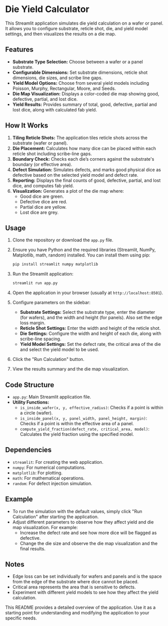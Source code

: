 # Die Yield Calculator

This Streamlit application simulates die yield calculation on a wafer or panel. It allows you to configure substrate, reticle shot, die, and yield model settings, and then visualizes the results on a die map.

## Features

-   **Substrate Type Selection:** Choose between a wafer or a panel substrate.
-   **Configurable Dimensions:** Set substrate dimensions, reticle shot dimensions, die sizes, and scribe line gaps.
-   **Yield Model Options:** Choose from several yield models including Poisson, Murphy, Rectangular, Moore, and Seeds.
-   **Die Map Visualization:** Displays a color-coded die map showing good, defective, partial, and lost dice.
-   **Yield Results:** Provides summary of total, good, defective, partial and lost dice, along with calculated fab yield.

## How It Works

1.  **Tiling Reticle Shots:** The application tiles reticle shots across the substrate (wafer or panel).
2.  **Die Placement:** Calculates how many dice can be placed within each reticle shot including scribe-line gaps.
3.  **Boundary Check:** Checks each die’s corners against the substrate's boundary (or effective area).
4.  **Defect Simulation:** Simulates defects, and marks good physical dice as defective based on the selected yield model and defect rate.
5.  **Reporting:** Displays the final counts of good, defective, partial, and lost dice, and computes fab yield.
6.  **Visualization:** Generates a plot of the die map where:
    -   Good dice are green.
    -   Defective dice are red.
    -   Partial dice are yellow.
    -   Lost dice are grey.

## Usage

1.  Clone the repository or download the `app.py` file.
2.  Ensure you have Python and the required libraries (Streamlit, NumPy, Matplotlib, math, random) installed. You can install them using pip:

    ```bash
    pip install streamlit numpy matplotlib
    ```
3.  Run the Streamlit application:

    ```bash
    streamlit run app.py
    ```
4.  Open the application in your browser (usually at `http://localhost:8501`).
5.  Configure parameters on the sidebar:
    -   **Substrate Settings:** Select the substrate type, enter the diameter (for wafers), and the width and height (for panels). Also set the edge loss margin.
    -   **Reticle Shot Settings:** Enter the width and height of the reticle shot.
    -   **Die Settings:** Configure the width and height of each die, along with scribe-line spacing.
    -   **Yield Model Settings:** Set the defect rate, the critical area of the die and select the yield model to be used.
6.  Click the "Run Calculation" button.
7.  View the results summary and the die map visualization.

## Code Structure

-   `app.py`: Main Streamlit application file.
-   **Utility Functions:**
    -   `is_inside_wafer(x, y, effective_radius)`: Checks if a point is within a circle (wafer).
    -   `is_inside_panel(x, y, panel_width, panel_height, margin)`: Checks if a point is within the effective area of a panel.
    -   `compute_yield_fraction(defect_rate, critical_area, model)`: Calculates the yield fraction using the specified model.

## Dependencies

-   `streamlit`: For creating the web application.
-   `numpy`: For numerical computations.
-   `matplotlib`: For plotting.
-   `math`: For mathematical operations.
-   `random`: For defect injection simulation.

## Example

-   To run the simulation with the default values, simply click "Run Calculation" after starting the application.
-   Adjust different parameters to observe how they affect yield and die map visualization. For example:
    -   Increase the defect rate and see how more dice will be flagged as defective.
    -   Change the die size and observe the die map visualization and the final results.

## Notes

-   Edge loss can be set individually for wafers and panels and is the space from the edge of the substrate where dice cannot be placed.
-   Critical area represents the area that is sensitive to defects.
-   Experiment with different yield models to see how they affect the yield calculation.

This README provides a detailed overview of the application. Use it as a starting point for understanding and modifying the application to your specific needs.

